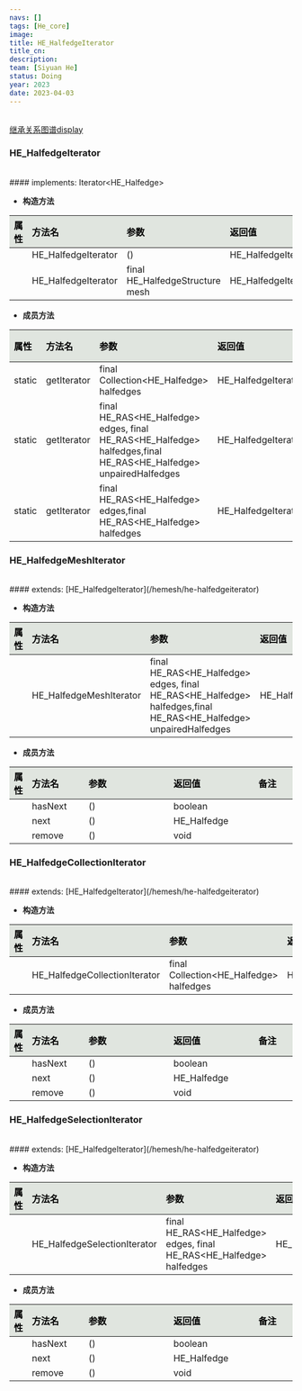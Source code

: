 ```yaml
---
navs: []
tags: [He_core]
image:
title: HE_HalfedgeIterator
title_cn:
description: 
team: [Siyuan He]
status: Doing
year: 2023
date: 2023-04-03
---
```

<style>
table th:first-of-type {
width:5%;
}
table th:nth-of-type(2) {
width:20%;
}
table th:nth-of-type(3) {
width:30%;
}
table th:nth-of-type(4) {
width:30%;
}
table th:nth-of-type(5) {
width:8cm;
}
table th {
color: rgba(0,0,0)!important;
font-weight: bold; /*加粗*/
/* text-align: center !important; 内容居中，加上 !important 避免被 Markdown 样式覆盖 */
background: rgba(224,229,223,10)!important; /*背景色*/
}
</style>
            

<br>
<a href="/display/hemesh" onclick="saveReferrer()">继承关系图谱display</a>
<script>
function saveReferrer() {
  var referrer ='HE_HalfedgeIterator';
  localStorage.setItem('referrer', referrer);
}
</script>

<br>

### HE_HalfedgeIterator

<br>
#### implements:  Iterator&lt;HE_Halfedge&gt;
<br>


- **构造方法**

| 属性   | 方法名                 | 参数                              | 返回值                 | 备注   |
|:-----|:--------------------|:--------------------------------|:--------------------|:-----|
|      | HE_HalfedgeIterator | ()                              | HE_HalfedgeIterator |      |
|      | HE_HalfedgeIterator | final HE_HalfedgeStructure mesh | HE_HalfedgeIterator |      |

- **成员方法**

| 属性     | 方法名         | 参数                                                                                                               | 返回值                 | 备注   |
|:-------|:------------|:-----------------------------------------------------------------------------------------------------------------|:--------------------|:-----|
| static | getIterator | final Collection<HE_Halfedge> halfedges                                                                          | HE_HalfedgeIterator |      |
| static | getIterator | final HE_RAS<HE_Halfedge> edges, final HE_RAS<HE_Halfedge> halfedges,final HE_RAS<HE_Halfedge> unpairedHalfedges | HE_HalfedgeIterator |      |
| static | getIterator | final HE_RAS<HE_Halfedge> edges,final HE_RAS<HE_Halfedge> halfedges                                              | HE_HalfedgeIterator |      |

### HE_HalfedgeMeshIterator

<br>
#### extends:   [HE_HalfedgeIterator](/hemesh/he-halfedgeiterator)
<br>


- **构造方法**

| 属性   | 方法名                     | 参数                                                                                                               | 返回值                     | 备注   |
|:-----|:------------------------|:-----------------------------------------------------------------------------------------------------------------|:------------------------|:-----|
|      | HE_HalfedgeMeshIterator | final HE_RAS<HE_Halfedge> edges, final HE_RAS<HE_Halfedge> halfedges,final HE_RAS<HE_Halfedge> unpairedHalfedges | HE_HalfedgeMeshIterator |      |

- **成员方法**

| 属性   | 方法名     | 参数   | 返回值         | 备注   |
|:-----|:--------|:-----|:------------|:-----|
|      | hasNext | ()   | boolean     |      |
|      | next    | ()   | HE_Halfedge |      |
|      | remove  | ()   | void        |      |

### HE_HalfedgeCollectionIterator

<br>
#### extends:   [HE_HalfedgeIterator](/hemesh/he-halfedgeiterator)
<br>


- **构造方法**

| 属性   | 方法名                           | 参数                                      | 返回值                           | 备注   |
|:-----|:------------------------------|:----------------------------------------|:------------------------------|:-----|
|      | HE_HalfedgeCollectionIterator | final Collection<HE_Halfedge> halfedges | HE_HalfedgeCollectionIterator |      |

- **成员方法**

| 属性   | 方法名     | 参数   | 返回值         | 备注   |
|:-----|:--------|:-----|:------------|:-----|
|      | hasNext | ()   | boolean     |      |
|      | next    | ()   | HE_Halfedge |      |
|      | remove  | ()   | void        |      |

### HE_HalfedgeSelectionIterator

<br>
#### extends:   [HE_HalfedgeIterator](/hemesh/he-halfedgeiterator)
<br>


- **构造方法**

| 属性   | 方法名                          | 参数                                                                   | 返回值                          | 备注   |
|:-----|:-----------------------------|:---------------------------------------------------------------------|:-----------------------------|:-----|
|      | HE_HalfedgeSelectionIterator | final HE_RAS<HE_Halfedge> edges, final HE_RAS<HE_Halfedge> halfedges | HE_HalfedgeSelectionIterator |      |

- **成员方法**

| 属性   | 方法名     | 参数   | 返回值         | 备注   |
|:-----|:--------|:-----|:------------|:-----|
|      | hasNext | ()   | boolean     |      |
|      | next    | ()   | HE_Halfedge |      |
|      | remove  | ()   | void        |      |